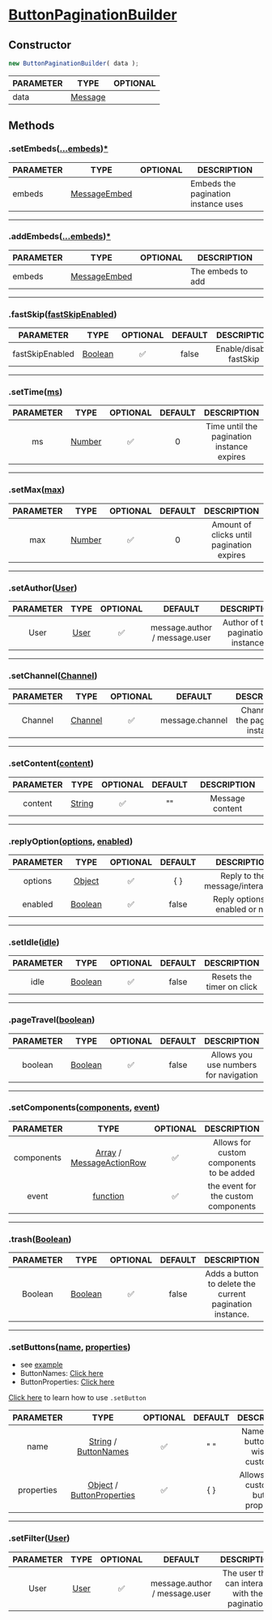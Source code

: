 # <ins>ButtonPaginationBuilder</ins>

## Constructor
```js
new ButtonPaginationBuilder( data );
```
| PARAMETER   |      TYPE  | OPTIONAL   |
|----------|-------------|------|
| data |  [Message](https://discord.js.org/#/docs/discord.js/stable/class/Message) | |

## Methods

### .setEmbeds([...embeds]())[*]()
| PARAMETER   |      TYPE  |  OPTIONAL  |DESCRIPTION|
|----------|-------------|------|------|
| embeds |  [MessageEmbed](https://discord.js.org/#/docs/discord.js/stable/class/MessageEmbed) | | Embeds the pagination instance uses

---

### .addEmbeds([...embeds]())[*]()
| PARAMETER   |      TYPE  |  OPTIONAL  |DESCRIPTION|
|----------|-------------|------|------|
| embeds |  [MessageEmbed](https://discord.js.org/#/docs/discord.js/stable/class/MessageEmbed) | | The embeds to add |

---

### .fastSkip([fastSkipEnabled]())

| PARAMETER   |      TYPE  |  OPTIONAL | DEFAULT  |DESCRIPTION|
|---------|-------------|:-----:|:-----:|:-----:|
| fastSkipEnabled | [Boolean]() | ✅ | false | Enable/disable fastSkip |

---

### .setTime([ms]())

| PARAMETER   |  TYPE  |  OPTIONAL | DEFAULT |DESCRIPTION|
|:---------:|:-------------:|:-----:|:-----:|:-----:|
| ms | [Number]() | ✅ | 0 | Time until the pagination instance expires |

---

### .setMax([max]())

| PARAMETER   |      TYPE  |  OPTIONAL | DEFAULT |DESCRIPTION|
|:---------:|:-------------:|:-----:|:-----:|:-----:|
| max | [Number]() | ✅ | 0 | Amount of clicks until pagination expires |


---

### .setAuthor([User]())

| PARAMETER   |      TYPE  |  OPTIONAL  | DEFAULT |DESCRIPTION|
|:---------:|:-------------:|:-----:|:-----:|:-----:|
| User | [User](https://discord.js.org/#/docs/discord.js/stable/class/User) | ✅ | message.author / message.user | Author of the pagination instance |

---

### .setChannel([Channel]())

| PARAMETER   |      TYPE  |  OPTIONAL  | DEFAULT |DESCRIPTION|
|:---------:|:-------------:|:-----:|:-----:|:-----:|
| Channel | [Channel](https://discord.js.org/#/docs/discord.js/stable/class/Channel) | ✅ | message.channel | Channel for the pagination instance |

---

### .setContent([content]())

| PARAMETER   |      TYPE  |  OPTIONAL  | DEFAULT |DESCRIPTION|
|:---------:|:-------------:|:-----:|:-----:|:-----:|
| content | [String]() | ✅ | "" | Message content |

---

### .replyOption([options](), [enabled]())

| PARAMETER   |      TYPE  |  OPTIONAL  | DEFAULT |DESCRIPTION|
|:---------:|:-------------:|:-----:|:-----:|:-----:|
| options | [Object]() | ✅ | { } | Reply to the message/interaction |
| enabled | [Boolean]() | ✅ | false | Reply options is enabled or not |

---
### .setIdle([idle]())

| PARAMETER   |      TYPE  |  OPTIONAL  | DEFAULT |DESCRIPTION|
|:---------:|:-------------:|:---------:|:-------:|:---------:|
|       idle    |[Boolean]() |✅| false | Resets the timer on click|

---

### .pageTravel([boolean]())

| PARAMETER   |      TYPE  |  OPTIONAL  | DEFAULT |DESCRIPTION|
|:---------:|:-------------:|:---------:|:-------:|:---------:|
|    boolean|[Boolean]()   |✅          |   false  |  Allows you use numbers for navigation  |

---

### .setComponents([components](), [event]())

| PARAMETER   |      TYPE  |  OPTIONAL |DESCRIPTION|
|:---------:|:-------------:|:---------:|:-------:|
|components|[Array]() / [MessageActionRow]()|   ✅  |       Allows for custom components to be added  |
|event|[function]() |   ✅      |       the event for the custom components  | 

---

### .trash([Boolean]())

| PARAMETER   |      TYPE  |  OPTIONAL  | DEFAULT |DESCRIPTION|
|:---------:|:-------------:|:---------:|:-------:|:---------:|
|    Boolean|[Boolean]()   |✅          |   false  |  Adds a button to delete the current pagination instance.  |

---

### .setButtons([name](), [properties]())
- see [example](https://github.com/MrPotato30/spudjs-docs/blob/main/docs/packages/ButtonPaginationBuilder/ButtonData.md#example)
- ButtonNames: [Click here](https://github.com/MrPotato30/spudjs-docs/blob/main/docs/packages/ButtonPaginationBuilder/ButtonData.md#buttonnames)
- ButtonProperties: [Click here](https://github.com/MrPotato30/spudjs-docs/blob/main/docs/packages/ButtonPaginationBuilder/ButtonData.md#buttonproperties)

[Click here](https://github.com/MrPotato30/spudjs-docs/blob/main/docs/packages/ButtonPaginationBuilder/ButtonData.md) to learn how to use `.setButton`


| PARAMETER   |      TYPE  |  OPTIONAL  | DEFAULT |DESCRIPTION|
|:---------:|:-------------:|:---------:|:-------:|:---------:|
|    name| [String]() / [ButtonNames](https://github.com/MrPotato30/spudjs-docs/blob/main/docs/packages/ButtonPaginationBuilder/ButtonData.md#buttonnames)   |✅          |   " "  |  Name of the button you wish to customize  |
|    properties| [Object]() / [ButtonProperties](https://github.com/MrPotato30/spudjs-docs/blob/main/docs/packages/ButtonPaginationBuilder/ButtonData.md#buttonproperties)   |✅          |   { }  | Allows you to customize button properties  

---

### .setFilter([User]())

| PARAMETER   |      TYPE  |  OPTIONAL  | DEFAULT |DESCRIPTION|
|:---------:|:-------------:|:---------:|:-------:|:---------:|
|    User|[User](https://discord.js.org/#/docs/discord.js/stable/class/User)   |✅          | message.author / message.user  |The user that can interact with the pagination|
